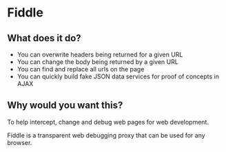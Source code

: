 Fiddle
======

## What does it do?
+ You can overwrite headers being returned for a given URL
+ You can change the body being returned by a given URL
+ You can find and replace all urls on the page
+ You can quickly build fake JSON data services for proof of concepts in AJAX

## Why would you want this?
To help intercept, change and debug web pages for web development.

Fiddle is a transparent web debugging proxy that can be used for any browser.